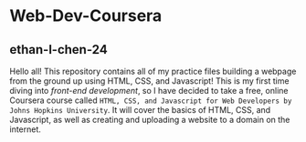# Web-Dev-Coursera
## ethan-l-chen-24

Hello all! This repository contains all of my practice files building a webpage from the ground up using HTML, CSS, and Javascript! 
This is my first time diving into _front-end development_, so I have decided to take a free, online Coursera course called `HTML, CSS, and Javascript for Web Developers
by Johns Hopkins University`.
It will cover the basics of HTML, CSS, and Javascript, as well as creating and uploading a website to a domain on the internet.
